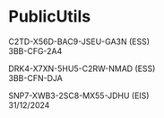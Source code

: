 # PublicUtils

C2TD-X56D-BAC9-JSEU-GA3N (ESS)  <br />
3BB-CFG-2A4

DRK4-X7XN-5HU5-C2RW-NMAD (ESS)  <br />
3BB-CFN-DJA

SNP7-XWB3-2SC8-MX55-JDHU (EIS) <br />
31/12/2024
